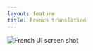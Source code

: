 ```yaml
---
layout: feature
title: French translation
---
```


![French UI screen shot](http://i62.tinypic.com/6q9ojr.png)